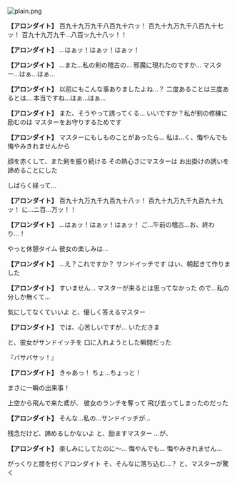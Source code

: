 
![plain.png](../images/backgrounds/plain.png)

**【アロンダイト】**
百九十九万九千八百九十六ッ！
百九十九万九千八百九十七ッ！
百九十九万九千…八百ッ九十八ッ！！

**【アロンダイト】**
…はぁッ！はぁッ！はぁッ！

**【アロンダイト】**
…また…私の剣の稽古の…
邪魔に現れたのですか…
マスター…はぁ…はぁ…

**【アロンダイト】**
以前にもこんな事ありましたよね…？
二度あることは三度あるとは…
本当ですね…はぁ…はぁ…

**【アロンダイト】**
また、そうやって誘ってくる…
いいですか？私が剣の修練に励むのは
マスターをお守りするためです

**【アロンダイト】**
マスターにもしものことがあったら…
私は…く、悔やんでも
悔やみきれませんから

顔を赤くして、また剣を振り続ける
その熱心さにマスターは
お出掛けの誘いを諦めることにした

しばらく経って…

**【アロンダイト】**
百九十九万九千九百九十八ッ！
百九十九万九千九百九十九ッ！
に…ニ百…万ッ！！

**【アロンダイト】**
…はぁッ！はぁッ！はぁッ！
ご…午前の稽古…お、終わり…！

やっと休憩タイム
彼女の楽しみは…

**【アロンダイト】**
…え？これですか？
サンドイッチです
はい、朝起きて作りました

**【アロンダイト】**
すいません…
マスターが来るとは思ってなかった
ので…私の分しか無くて…

気にしてなくていいよ
と、優しく答えるマスター

**【アロンダイト】**
では、心苦しいですが…
いただきま

と、彼女がサンドイッチを
口に入れようとした瞬間だった

『バサバサッ！』

**【アロンダイト】**
きゃあっ！
ちょ…ちょっと！

まさに一瞬の出来事！

上空から飛んで来た鳶が、
彼女のランチを奪って
飛び去ってしまったのだった

**【アロンダイト】**
そんな…私の…サンドイッチが…

残念だけど、諦めるしかないよ
と、励ますマスター
…が、

**【アロンダイト】**
楽しみにしてたのに～…
悔やんでも…
悔やみきれません…

がっくりと膝を付くアロンダイト
そ、そんなに落ち込む…？
と、マスターが驚く
